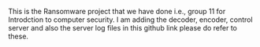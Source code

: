 This is the Ransomware project that we have done i.e., group 11 for Introdction to computer security. 
I am adding the decoder, encoder, control server and also the server log files in this github link please do refer to these.
